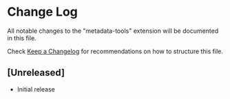 # Change Log

All notable changes to the "metadata-tools" extension will be documented in this file.

Check [Keep a Changelog](http://keepachangelog.com/) for recommendations on how to structure this file.

## [Unreleased]

- Initial release